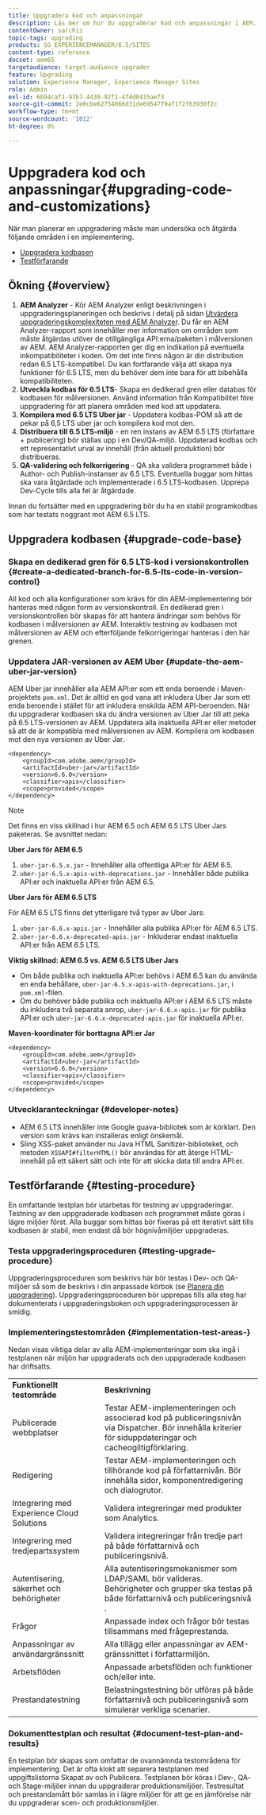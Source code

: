 ```yaml
---
title: Uppgradera kod och anpassningar
description: Läs mer om hur du uppgraderar kod och anpassningar i AEM.
contentOwner: sarchiz
topic-tags: upgrading
products: SG_EXPERIENCEMANAGER/6.5/SITES
content-type: reference
docset: aem65
targetaudience: target-audience upgrader
feature: Upgrading
solution: Experience Manager, Experience Manager Sites
role: Admin
exl-id: 6b94caf1-97b7-4430-92f1-4f4d0415aef3
source-git-commit: 2e0cbe62754866d31de69547f9af1f2f63930f2c
workflow-type: tm+mt
source-wordcount: '1012'
ht-degree: 0%

---
```


# Uppgradera kod och anpassningar{#upgrading-code-and-customizations}

När man planerar en uppgradering måste man undersöka och åtgärda följande områden i en implementering.

* [Uppgradera kodbasen](#upgrade-code-base)
* [Testförfarande](#testing-procedure)

## Ökning {#overview}

1. **AEM Analyzer** - Kör AEM Analyzer enligt beskrivningen i uppgraderingsplaneringen och beskrivs i detalj på sidan [Utvärdera uppgraderingskomplexiteten med AEM Analyzer](/help/sites-deploying/aem-analyzer.md). Du får en AEM Analyzer-rapport som innehåller mer information om områden som måste åtgärdas utöver de otillgängliga API:erna/paketen i målversionen av AEM. AEM Analyzer-rapporten ger dig en indikation på eventuella inkompatibiliteter i koden. Om det inte finns någon är din distribution redan 6.5 LTS-kompatibel. Du kan fortfarande välja att skapa nya funktioner för 6.5 LTS, men du behöver dem inte bara för att bibehålla kompatibiliteten.
1. **Utveckla kodbas för 6.5 LTS**- Skapa en dedikerad gren eller databas för kodbasen för målversionen. Använd information från Kompatibilitet före uppgradering för att planera områden med kod att uppdatera.
1. **Kompilera med 6.5 LTS Uber jar** - Uppdatera kodbas-POM så att de pekar på 6,5 LTS uber jar och kompilera kod mot den.
1. **Distribuera till 6.5 LTS-miljö** - en ren instans av AEM 6.5 LTS (författare + publicering) bör ställas upp i en Dev/QA-miljö. Uppdaterad kodbas och ett representativt urval av innehåll (från aktuell produktion) bör distribueras.
1. **QA-validering och felkorrigering** - QA ska validera programmet både i Author- och Publish-instanser av 6.5 LTS. Eventuella buggar som hittas ska vara åtgärdade och implementerade i 6.5 LTS-kodbasen. Upprepa Dev-Cycle tills alla fel är åtgärdade.

Innan du fortsätter med en uppgradering bör du ha en stabil programkodbas som har testats noggrant mot AEM 6.5 LTS.

## Uppgradera kodbasen {#upgrade-code-base}

### Skapa en dedikerad gren för 6.5 LTS-kod i versionskontrollen {#create-a-dedicated-branch-for-6.5-lts-code-in-version-control}

All kod och alla konfigurationer som krävs för din AEM-implementering bör hanteras med någon form av versionskontroll. En dedikerad gren i versionskontrollen bör skapas för att hantera ändringar som behövs för kodbasen i målversionen av AEM. Interaktiv testning av kodbasen mot målversionen av AEM och efterföljande felkorrigeringar hanteras i den här grenen.

### Uppdatera JAR-versionen av AEM Uber {#update-the-aem-uber-jar-version}

AEM Uber jar innehåller alla AEM API:er som ett enda beroende i Maven-projektets `pom.xml`. Det är alltid en god vana att inkludera Uber Jar som ett enda beroende i stället för att inkludera enskilda AEM API-beroenden. När du uppgraderar kodbasen ska du ändra versionen av Uber Jar till att peka på 6.5 LTS-versionen av AEM. Uppdatera alla inaktuella API:er eller metoder så att de är kompatibla med målversionen av AEM. Kompilera om kodbasen mot den nya versionen av Uber Jar.

```
<dependency>
    <groupId>com.adobe.aem</groupId>
    <artifactId>uber-jar</artifactId>
    <version>6.6.0</version>
    <classifier>apis</classifier>
    <scope>provided</scope>
</dependency>
```

>[!NOTE]
>
>Det finns en viss skillnad i hur AEM 6.5 och AEM 6.5 LTS Uber Jars paketeras. Se avsnittet nedan:

**Uber Jars för AEM 6.5**

1. `uber-jar-6.5.x.jar` - Innehåller alla offentliga API:er för AEM 6.5.
1. `uber-jar-6.5.x-apis-with-deprecations.jar` - Innehåller både publika API:er och inaktuella API:er från AEM 6.5.

**Uber Jars för AEM 6.5 LTS**

För AEM 6.5 LTS finns det ytterligare två typer av Uber Jars:

1. `uber-jar-6.6.x-apis.jar` - Innehåller alla publika API:er för AEM 6.5 LTS.
1. `uber-jar-6.6.x-deprecated-apis.jar` - Inkluderar endast inaktuella API:er från AEM 6.5 LTS.

**Viktig skillnad: AEM 6.5 vs. AEM 6.5 LTS Uber Jars**

* Om både publika och inaktuella API:er behövs i AEM 6.5 kan du använda en enda behållare, `uber-jar-6.5.x-apis-with-deprecations.jar`, i `pom.xml`-filen.
* Om du behöver både publika och inaktuella API:er i AEM 6.5 LTS måste du inkludera två separata anrop, `uber-jar-6.6.x-apis.jar` för publika API:er och `uber-jar-6.6.x-deprecated-apis.jar` för inaktuella API:er.

**Maven-koordinater för borttagna API:er Jar**

```
<dependency>
    <groupId>com.adobe.aem</groupId>
    <artifactId>uber-jar</artifactId>
    <version>6.6.0</version>
    <classifier>apis</classifier>
    <scope>provided</scope>
</dependency>
```

### Utvecklaranteckningar {#developer-notes}

* AEM 6.5 LTS innehåller inte Google guava-bibliotek som är körklart. Den version som krävs kan installeras enligt önskemål.
* Sling XSS-paket använder nu Java HTML Sanitizer-biblioteket, och metoden `XSSAPI#filterHTML()` bör användas för att återge HTML-innehåll på ett säkert sätt och inte för att skicka data till andra API:er.

## Testförfarande {#testing-procedure}

En omfattande testplan bör utarbetas för testning av uppgraderingar. Testning av den uppgraderade kodbasen och programmet måste göras i lägre miljöer först. Alla buggar som hittas bör fixeras på ett iterativt sätt tills kodbasen är stabil, men endast då bör högnivåmiljöer uppgraderas.

### Testa uppgraderingsproceduren {#testing-upgrade-procedure}

Uppgraderingsproceduren som beskrivs här bör testas i Dev- och QA-miljöer så som de beskrivs i din anpassade körbok (se [Planera din uppgradering](/help/sites-deploying/upgrade-planning.md)). Uppgraderingsproceduren bör upprepas tills alla steg har dokumenterats i uppgraderingsboken och uppgraderingsprocessen är smidig.

### Implementeringstestområden  {#implementation-test-areas-}

Nedan visas viktiga delar av alla AEM-implementeringar som ska ingå i testplanen när miljön har uppgraderats och den uppgraderade kodbasen har driftsatts.

<table>
 <tbody>
  <tr>
   <td><strong>Funktionellt testområde</strong></td>
   <td><strong>Beskrivning</strong></td>
  </tr>
  <tr>
   <td>Publicerade webbplatser</td>
   <td>Testar AEM-implementeringen och associerad kod på publiceringsnivån <br /> via Dispatcher. Bör innehålla kriterier för siduppdateringar och <br /> cacheogiltigförklaring.</td>
  </tr>
  <tr>
   <td>Redigering</td>
   <td>Testar AEM-implementeringen och tillhörande kod på författarnivån. Bör innehålla sidor, komponentredigering och dialogrutor.</td>
  </tr>
  <tr>
   <td>Integrering med Experience Cloud Solutions</td>
   <td>Validera integreringar med produkter som Analytics.</td>
  </tr>
  <tr>
   <td>Integrering med tredjepartssystem</td>
   <td>Validera integreringar från tredje part på både författarnivå och publiceringsnivå.</td>
  </tr>
  <tr>
   <td>Autentisering, säkerhet och behörigheter</td>
   <td>Alla autentiseringsmekanismer som LDAP/SAML bör valideras.<br /> Behörigheter och grupper ska testas på både författarnivå och publiceringsnivå <br />.</td>
  </tr>
  <tr>
   <td>Frågor</td>
   <td>Anpassade index och frågor bör testas tillsammans med frågeprestanda.</td>
  </tr>
  <tr>
   <td>Anpassningar av användargränssnitt</td>
   <td>Alla tillägg eller anpassningar av AEM-gränssnittet i författarmiljön.</td>
  </tr>
  <tr>
   <td>Arbetsflöden</td>
   <td>Anpassade arbetsflöden och funktioner och/eller inte.</td>
  </tr>
  <tr>
   <td>Prestandatestning</td>
   <td>Belastningstestning bör utföras på både författarnivå och publiceringsnivå som simulerar verkliga scenarier.</td>
  </tr>
 </tbody>
</table>

### Dokumenttestplan och resultat {#document-test-plan-and-results}

En testplan bör skapas som omfattar de ovannämnda testområdena för implementering. Det är ofta klokt att separera testplanen med uppgiftslistorna Skapat av och Publicera. Testplanen bör köras i Dev-, QA- och Stage-miljöer innan du uppgraderar produktionsmiljöer. Testresultat och prestandamått bör samlas in i lägre miljöer för att ge en jämförelse när du uppgraderar scen- och produktionsmiljöer.
